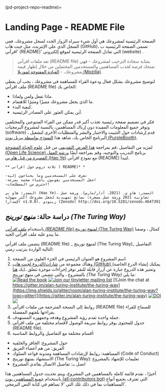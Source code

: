 (pd-project-repo-readme)=
# Landing Page - README File

الصفحة الرئيسية لمشروعك هي أول شيء سيراه الزوار الجدد لسجل مشروعك، ففي السجل الذي على الإنترنت، مثل جيت هاب (GitHub)، تسمى الصفحة الرئيسية ب 'اقرأني (README)' التي تعادل الصفحة الرئيسية لموقع إلكتروني (website) .

> تعد ملفات اقرأني (README file) بمثابة سجادة الترحيب لمشروعك - فهي تمنحك فرصة لجذب المساهمين والمستخدمين المحتملين من خلال إظهار قيمة مشروعك، - [القيادة المفتوحة لموزيلا (Mozilla)](https://mozilla.github.io/open-leadership-training-series/articles/opening-your-project/write-a-great-project-readme/).

لتوضيح مشروعك بشكل فعال ودعوة القراء للمساهمة في مشروعك ، يجب أن يغطي ملف اقرأني (README file) الخاص بك:
* ماذا تفعل ولمن ولماذا.
* ما الذي يجعل مشروعك مميزًا ومثيرًا للاهتمام.
* كيفية البدء.
* أين يمكن العثور على المصادر الرئيسية.

فكر في تصميم صفحة رئيسية تجذب أكبر قدر ممكن من القراء المتنوعين والمختلفين وتوفر جميع المعلومات المفيدة دون إرباك المساهمين، بالنسبة لمشروع البرمجيات (software) ، قدم إرشادات حول التثبيت والاختبار والنشر والمتطلبات الأخرى لتشغيل البرنامج الخاص بك، شاهد هذا [ النموذج بواسطة بيربل بوث (PurpleBooth)](https://github.com/PurpleBooth/a-good-readme-template).

لمزيد من التفاصيل ،قم بمراجعة [هذا العرض التقديمي](https://docs.google.com/presentation/d/e/2PACX-1vTvwtT3GddLaDr8J4ZEf8TkufiN_Wn1Kgv2xu6YSH8hgocb6LJ_WB82OzfcPeJ0b09_xyMOMSft7-Gq/pub?start=false&loop=false&delayms=3000) من قبل [علوم الحياة المفتوحة (Open Life Science) ](https://openlifesci.org/) برنامج التدريب والتوجيه، وقم بمراجعة أيضًا  [ورشة العمل القصيرة من قبل هاو يي (Hao Ye)](https://ha0ye.github.io/CW21-README-tips/) مع نموذج اقرأني (README) [](https://ha0ye.github.io/CW21-README-tips/template_README.html)  لتبدأ.

```{note}
** ثلاثة دروس حول اقرأني ( README)* *

-تعرف على المستخدمين وما يحتاجون إليه
-اجعل المستخدمين يقومون بأشياء ضخمة بسرعة
-احترس من المصطلحات!

المصدر: هاو يي (Hao Ye)، المصدر: هاو ي. (2021، آذار/مارس). ورشة عمل تعاونية 2021 ورشة عمل مصغرة: نصائح تمهيدية لجعل مشروعك أكثر سهولة (الإصدار v1.0.0). زينودو (Zenodo) http://doi.org/10.5281/zenodo.4647391
```

## دراسة حالة: _منهج تورينج (The Turing Way)_

باستخدام [_ملف اقرأني (README file)_ لمنهج تورينج (The Turing Way)](https://github.com/alan-turing-institute/the-turing-way/blob/main/README.md) كمثال ، وصفنا ما يبدو عليه ملف اقرأني الجيد.

يتضمن ملف اقرأني (README file) _ لمنهج تورينج (The Turing Way)_ التفاصيل التالية الواردة بترتيب زمني:
1. اسم المشروع هو العنوان الرئيسي في الجزء العلوي من الصفحة.
2. وهناك مجموعة من [شارات/الدروع لجيت هاب (GitHub) ](https://github.com/badges/shields) (يمكنك إنشاء الدرع الخاصة بك [هنا](https://shields.io/))، وتعتبر  هذه الدروع عبارة عن أزرار قابلة للنقر توفر إجراءات موجزة تتعلق بالمشروع ، والتي تتضمن في _منهج تورينج (The Turing Way)_ ما يلي: [![Read the book](https://img.shields.io/badge/read-the%20book-blue.svg)](https://the-turing-way.netlify.com) [![Join our tinyletter mailing list](https://img.shields.io/badge/receive-our%20newsletter%20❤%EF%B8%8F-blueviolet.svg)](https://tinyletter.com/TuringWay) [![Join the chat at https://gitter.im/alan-turing-institute/the-turing-way](https://img.shields.io/gitter/room/alan-turing-institute/the-turing-way?logo=gitter)](https://gitter.im/alan-turing-institute/the-turing-way) [![DOI](https://zenodo.org/badge/DOI/10.5281/zenodo.3233853.svg)](https://doi.org/10.5281/zenodo.3233853) [![](https://img.shields.io/static/v1?label=TuringWay&message=I%20want%20to%20contribute!&color=yellow&logo=data%3Aimage%2Fpng%3Bbase64%2CiVBORw0KGgoAAAANSUhEUgAAABAAAAAQCAYAAAAf8%2F9hAAACYklEQVQ4jXXTy09TQRTH8f5VPhI1xoVxYURNAFcmRleaGDdGXQlKAYkLUARNfICoScGKpTyE3t5bkKD2AUQepUXB0gcgLTalD9rema8LKRVrT3I2k%2Fl95kwyY6BMfQiFqHaoVDlUBoJBZJl9hn8XRsIhqh0abd55tnWdrBA8WfBSpakMhUqhXUCJhKl2aLR65%2FEtLeGc%2BYoy5aHf46bX7cThctK%2BAw2HQkVAW41wzqHRMjNNRteR%2BQzGjg5udZtQ47FiO50gdLZ1nVbvPNUOFSUSxnB4sJ%2F0TjCTTjHk%2BoJl%2BRtqPEaL6zMH79Rw0dyDVVURqRgyn0EkN8jkshwZGsBQodgQyQ2kyDPsce859drjdqLRKE0D%2FZhHR5F6DpHc2B3%2FjF3BcFqxARIpBXXmt9ii67vAYDhIr8fNx0UfE3OzzC0sIHIpxNYqSPEHqFBsiFQMkU3h8vs5%2FvABTeNje6BCj%2FxcwzLlIZHYROq5v4EoIr2JyCbJ57Kobjd3u7o41v4I68pyCfTGrhSvUKHYAJD5bcTWGjKbJJdO4A8E6JyexP4rWgK8Vkb2AjK7hcxnmZybxfF9kff%2BhZJQofvXwhg7O4vAfU2l79ME79xOrjY3c9ZYVzZs8nvZf6%2BRQCRCTgiODg1iCK6vc6WtjZM1tzlRW8sNa99%2Fx64fH%2BNAQz0un49nfh%2BVmspAcKX4lKWUbMbjXOg2cf3Vy%2BLIoRWqekxc7nhB6%2FQ0lZqKJRBAyjKfKZFIcKixgVPPn3LTamFfUyPne7qp1Oz0Bn4g5d7vVAIUamJ2FqPZzCW7gvlHabBQvwE2XnlAiFRrOwAAAABJRU5ErkJggg%3D%3D)](https://github.com/alan-turing-institute/the-turing-way/blob/main/CONTRIBUTING.md)
3. روابط إلى النسخة المترجمة من ملفات اقرأني (README file) للسماح للقراء بقراءتها بلغتهم المفضلة.
4. جملة واحدة تقدم رؤية المشروع وهدفه وجمهوره المستهدف.
5. جدول للمحتوى يوفر روابط سريعة الوصول لأقسام مختلفة من ملف اقرأني (README file).
6. أقسام مختلفة مع التفاصيل والروابط المناسبة:
  - حول المشروع: الحافز والخلفية
  - الفريق: من هم أعضاء الفريق
  - المساهمة: روابط لإرشادات المساهمة ومدونة قواعد السلوك (Code of Conduct)
  - الاستشهاد بمنهج تورينج (The Turing Way): تعليمات للإشهاد بالمشروع
  - اتصل بـ: تفاصيل الاتصال بقائدي المشروع

أخيرًا ، نقدم قائمة كاملة بالمساهمين في المشروع، ويتم تحديث جدول المساهمين هذا باستخدام [جميع المساهمين بوت (all-contributors bot)](https://allcontributors.org) التي تعترف بجميع أنواع المساهمات بما في ذلك تلك التي 'لا تساهم في كتابة النص البرمجي'.
